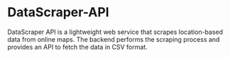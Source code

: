 # DataScraper-API
DataScraper API is a lightweight web service that scrapes location-based data from online maps. The backend performs the scraping process and provides an API to fetch the data in CSV format.
